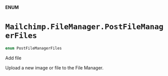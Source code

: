 **ENUM**

# `Mailchimp.FileManager.PostFileManagerFiles`

```swift
enum PostFileManagerFiles
```

Add file

Upload a new image or file to the File Manager.
